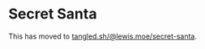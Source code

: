 # Secret Santa

This has moved to [tangled.sh/@lewis.moe/secret-santa](https://tangled.sh/@lewis.moe/secret-santa).
